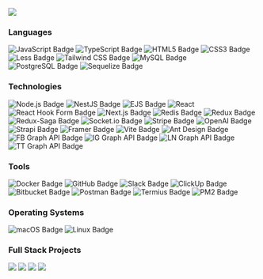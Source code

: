 ![](https://raw.githubusercontent.com/khizer-javed/khizer-javed/master/profile.gif)

### Languages

![JavaScript Badge](https://img.shields.io/badge/JavaScript-F7DF1E?logo=javascript&logoColor=000&style=for-the-badge)
![TypeScript Badge](https://img.shields.io/badge/TypeScript-3178C6?logo=typescript&logoColor=fff&style=for-the-badge)
![HTML5 Badge](https://img.shields.io/badge/HTML5-E34F26?logo=html5&logoColor=fff&style=for-the-badge)
![CSS3 Badge](https://img.shields.io/badge/CSS3-1572B6?logo=css3&logoColor=fff&style=for-the-badge)
![Less Badge](https://img.shields.io/badge/Less-1D365D?logo=less&logoColor=fff&style=for-the-badge)
![Tailwind CSS Badge](https://img.shields.io/badge/Tailwind%20CSS-06B6D4?logo=tailwindcss&logoColor=fff&style=for-the-badge)
![MySQL Badge](https://img.shields.io/badge/MySQL-4479A1?logo=mysql&logoColor=fff&style=for-the-badge)
![PostgreSQL Badge](https://img.shields.io/badge/PostgreSQL-4169E1?logo=postgresql&logoColor=fff&style=for-the-badge)
![Sequelize Badge](https://img.shields.io/badge/Sequelize-52B0E7?logo=sequelize&logoColor=fff&style=for-the-badge)

### Technologies

![Node.js Badge](https://img.shields.io/badge/Node.js-5FA04E?logo=nodedotjs&logoColor=fff&style=for-the-badge)
![NestJS Badge](https://img.shields.io/badge/NestJS-E0234E?logo=nestjs&logoColor=fff&style=for-the-badge)
![EJS Badge](https://img.shields.io/badge/EJS-B4CA65?logo=ejs&logoColor=fff&style=for-the-badge)
![React](https://img.shields.io/badge/React-61DAFB?logo=react&logoColor=000&style=for-the-badge)
![React Hook Form Badge](https://img.shields.io/badge/React%20Hook%20Form-EC5990?logo=reacthookform&logoColor=fff&style=for-the-badge)
![Next.js Badge](https://img.shields.io/badge/Next.js-000?logo=nextdotjs&logoColor=fff&style=for-the-badge)
![Redis Badge](https://img.shields.io/badge/Redis-FF4438?logo=redis&logoColor=fff&style=for-the-badge)
![Redux Badge](https://img.shields.io/badge/Redux-764ABC?logo=redux&logoColor=fff&style=for-the-badge)
![Redux-Saga Badge](https://img.shields.io/badge/Redux--Saga-999?logo=reduxsaga&logoColor=fff&style=for-the-badge)
![Socket.io Badge](https://img.shields.io/badge/Socket.io-010101?logo=socketdotio&logoColor=fff&style=for-the-badge)
![Stripe Badge](https://img.shields.io/badge/Stripe-008CDD?logo=stripe&logoColor=fff&style=for-the-badge)
![OpenAI Badge](https://img.shields.io/badge/OpenAI-412991?logo=openai&logoColor=fff&style=for-the-badge)
![Strapi Badge](https://img.shields.io/badge/Strapi-4945FF?logo=strapi&logoColor=fff&style=for-the-badge)
![Framer Badge](https://img.shields.io/badge/Framer-05F?logo=framer&logoColor=fff&style=for-the-badge)
![Vite Badge](https://img.shields.io/badge/Vite-646CFF?logo=vite&logoColor=fff&style=for-the-badge)
![Ant Design Badge](https://img.shields.io/badge/Ant%20Design-0170FE?logo=antdesign&logoColor=fff&style=for-the-badge)
![FB Graph API Badge](https://img.shields.io/badge/-Facebook%20Graph%20API-%23ffffff?style=for-the-badge&logo=facebook&logoColor=%230b81c2&labelColor=%23FFFFFF&color=%230b81c2)
![IG Graph API Badge](https://img.shields.io/badge/-Instagram%20Graph%20API-%23ffffff?style=for-the-badge&logo=instagram&logoColor=%23E8048E&labelColor=%23FFFFFF&color=%23E8048E)
![LN Graph API Badge](https://img.shields.io/badge/-Linkedin%20Graph%20API-%23ffffff?style=for-the-badge&logo=linkedin&logoColor=%231589CB&labelColor=%23FFFFFF&color=%231589CB)
![TT Graph API Badge](https://img.shields.io/badge/-Tiktok%20Graph%20API-%23ffffff?style=for-the-badge&logo=tiktok&logoColor=%23000000&labelColor=%23FFFFFF&color=%23000000)

### Tools

![Docker Badge](https://img.shields.io/badge/Docker-2496ED?logo=docker&logoColor=fff&style=for-the-badge)
![GitHub Badge](https://img.shields.io/badge/GitHub-181717?logo=github&logoColor=fff&style=for-the-badge)
![Slack Badge](https://img.shields.io/badge/Slack-4A154B?logo=slack&logoColor=fff&style=for-the-badge)
![ClickUp Badge](https://img.shields.io/badge/ClickUp-7B68EE?logo=clickup&logoColor=fff&style=for-the-badge)
![Bitbucket Badge](https://img.shields.io/badge/Bitbucket-0052CC?logo=bitbucket&logoColor=fff&style=for-the-badge)
![Postman Badge](https://img.shields.io/badge/Postman-FF6C37?logo=postman&logoColor=fff&style=for-the-badge)
![Termius Badge](https://img.shields.io/badge/Termius-000?logo=termius&logoColor=fff&style=for-the-badge)
![PM2 Badge](https://img.shields.io/badge/PM2-2B037A?logo=pm2&logoColor=fff&style=for-the-badge)

### Operating Systems

![macOS Badge](https://img.shields.io/badge/macOS-000?logo=macos&logoColor=fff&style=for-the-badge)
![Linux Badge](https://img.shields.io/badge/Linux-FCC624?logo=linux&logoColor=000&style=for-the-badge)

### Full Stack Projects

[![](https://img.shields.io/badge/-Khizer%20Javed%20Iqbal-ffffff?style=for-the-badge&color=blue)](https://github.com/khizer-javed/portfolio)
[![](https://img.shields.io/badge/-Board%20Game%20Directory-ffffff?style=for-the-badge&color=red)](https://github.com/khizer-javed/board-game-directory)
[![](https://img.shields.io/badge/-Invoice%20Ease-ffffff?style=for-the-badge&color=yellow)](https://github.com/khizer-javed/Invoice-Ease)
[![](https://img.shields.io/badge/-Drag%20%26%20Drop%20Workout-ffffff?style=for-the-badge&color=purple)](https://github.com/khizer-javed/nangarra/dragdropworkout)
